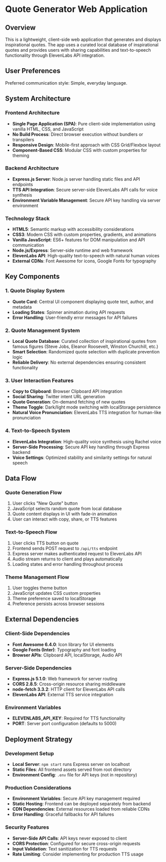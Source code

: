 # Quote Generator Web Application

## Overview

This is a lightweight, client-side web application that generates and displays inspirational quotes. The app uses a curated local database of inspirational quotes and provides users with sharing capabilities and text-to-speech functionality through ElevenLabs API integration.

## User Preferences

Preferred communication style: Simple, everyday language.

## System Architecture

### Frontend Architecture
- **Single Page Application (SPA)**: Pure client-side implementation using vanilla HTML, CSS, and JavaScript
- **No Build Process**: Direct browser execution without bundlers or transpilers
- **Responsive Design**: Mobile-first approach with CSS Grid/Flexbox layout
- **Component-Based CSS**: Modular CSS with custom properties for theming

### Backend Architecture
- **Express.js Server**: Node.js server handling static files and API endpoints
- **TTS API Integration**: Secure server-side ElevenLabs API calls for voice synthesis
- **Environment Variable Management**: Secure API key handling via server environment

### Technology Stack
- **HTML5**: Semantic markup with accessibility considerations
- **CSS3**: Modern CSS with custom properties, gradients, and animations
- **Vanilla JavaScript**: ES6+ features for DOM manipulation and API communication
- **Node.js/Express**: Server-side runtime and web framework
- **ElevenLabs API**: High-quality text-to-speech with natural human voices
- **External CDNs**: Font Awesome for icons, Google Fonts for typography

## Key Components

### 1. Quote Display System
- **Quote Card**: Central UI component displaying quote text, author, and metadata
- **Loading States**: Spinner animation during API requests
- **Error Handling**: User-friendly error messages for API failures

### 2. Quote Management System
- **Local Quote Database**: Curated collection of inspirational quotes from famous figures (Steve Jobs, Eleanor Roosevelt, Winston Churchill, etc.)
- **Smart Selection**: Randomized quote selection with duplicate prevention logic
- **Reliable Delivery**: No external dependencies ensuring consistent functionality

### 3. User Interaction Features
- **Copy to Clipboard**: Browser Clipboard API integration
- **Social Sharing**: Twitter intent URL generation
- **Quote Generation**: On-demand fetching of new quotes
- **Theme Toggle**: Dark/light mode switching with localStorage persistence
- **Natural Voice Pronunciation**: ElevenLabs TTS integration for human-like pronunciation

### 4. Text-to-Speech System
- **ElevenLabs Integration**: High-quality voice synthesis using Rachel voice
- **Server-Side Processing**: Secure API key handling through Express backend
- **Voice Settings**: Optimized stability and similarity settings for natural speech

## Data Flow

### Quote Generation Flow
1. User clicks "New Quote" button
2. JavaScript selects random quote from local database
3. Quote content displays in UI with fade-in animation
4. User can interact with copy, share, or TTS features

### Text-to-Speech Flow
1. User clicks TTS button on quote
2. Frontend sends POST request to `/api/tts` endpoint
3. Express server makes authenticated request to ElevenLabs API
4. Audio stream returns to client and plays automatically
5. Loading states and error handling throughout process

### Theme Management Flow
1. User toggles theme button
2. JavaScript updates CSS custom properties
3. Theme preference saved to localStorage
4. Preference persists across browser sessions

## External Dependencies

### Client-Side Dependencies
- **Font Awesome 6.4.0**: Icon library for UI elements
- **Google Fonts (Inter)**: Typography and font loading
- **Browser APIs**: Clipboard API, localStorage, Audio API

### Server-Side Dependencies
- **Express.js 5.1.0**: Web framework for server routing
- **CORS 2.8.5**: Cross-origin resource sharing middleware
- **node-fetch 3.3.2**: HTTP client for ElevenLabs API calls
- **ElevenLabs API**: External TTS service integration

### Environment Variables
- **ELEVENLABS_API_KEY**: Required for TTS functionality
- **PORT**: Server port configuration (defaults to 5000)

## Deployment Strategy

### Development Setup
- **Local Server**: `npm start` runs Express server on localhost
- **Static Files**: All frontend assets served from root directory
- **Environment Config**: `.env` file for API keys (not in repository)

### Production Considerations
- **Environment Variables**: Secure API key management required
- **Static Hosting**: Frontend can be deployed separately from backend
- **CDN Dependencies**: External resources loaded from reliable CDNs
- **Error Handling**: Graceful fallbacks for API failures

### Security Features
- **Server-Side API Calls**: API keys never exposed to client
- **CORS Protection**: Configured for secure cross-origin requests
- **Input Validation**: Text sanitization for TTS requests
- **Rate Limiting**: Consider implementing for production TTS usage